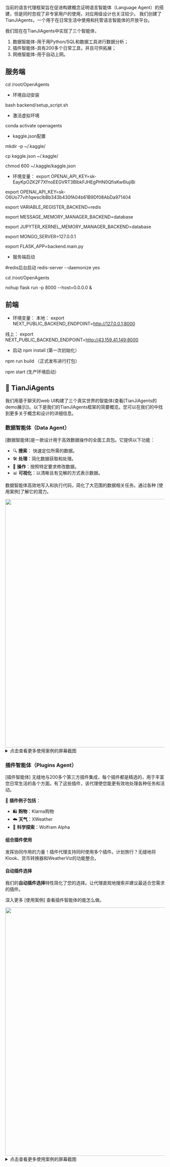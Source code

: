 
当前的语言代理框架旨在促进构建概念证明语言智能体（Language Agent）的搭建，但是同时忽视了非专家用户的使用，对应用级设计也关注较少。
我们创建了TianJiAgents，一个用于在日常生活中使用和托管语言智能体的开放平台。

我们现在在TianJiAgents中实现了三个智能体，
1. 数据智能体-用于用Python/SQL和数据工具进行数据分析；
2. 插件智能体-具有200多个日常工具，并且可供拓展；
3. 网络智能体-用于自动上网。

## 服务端


cd /root/OpenAgents

- 环境自动安装

bash backend/setup_script.sh

- 激活虚拟坏境

conda activate openagents



- kaggle.json配置

mkdir -p ~/.kaggle/

cp kaggle.json ~/.kaggle/

chmod 600 ~/.kaggle/kaggle.json


- 环境变量：
export OPENAI_API_KEY=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

export 
OPENAI_API_KEY=sk-O6Uo77vih1qwscIbBb343b430fA04b61B9Df08AbDa971404

export VARIABLE_REGISTER_BACKEND=redis

export MESSAGE_MEMORY_MANAGER_BACKEND=database

export JUPYTER_KERNEL_MEMORY_MANAGER_BACKEND=database

export MONGO_SERVER=127.0.0.1

export FLASK_APP=backend.main.py

- 服务端启动

#redis后台启动
redis-server --daemonize yes

cd /root/OpenAgents

nohup flask run -p 8000 --host=0.0.0.0 &


## 前端
- 环境变量：
本地：
export NEXT_PUBLIC_BACKEND_ENDPOINT=http://127.0.0.1:8000

线上：
export NEXT_PUBLIC_BACKEND_ENDPOINT=http://43.159.41.149:8000

- 启动
npm install (第一次初始化）

npm run build （正式发布进行打包）

npm start (生产环境启动）

## 🥑 TianJiAgents

我们用基于聊天的web UI构建了三个真实世界的智能体(查看[TianJiAgents的demo展示])。以下是我们的TianJiAgents框架的简要概览。您可以在我们的中找到更多关于概念和设计的详细信息。

### 数据智能体（Data Agent）

[数据智能体]是一款设计用于高效数据操作的全面工具包。它提供以下功能：

- 🔍 **搜索**： 快速定位所需的数据。
- 🛠️ **处理**：简化数据获取和处理。
- 🔄 **操作**：按照特定要求修改数据。
- 📊 **可视化**：以清晰且有见解的方式表示数据。

数据智能体高效地写入和执行代码，简化了大范围的数据相关任务。通过各种 [使用案例]了解它的潜力。

<div align="center">
    <img src="pics/data_agent.png" width="784"/>
</div>

<details>
  <summary>点击查看更多使用案例的屏幕截图</summary>
<div align="center">
    <img src="pics/data_agent_demo.png" width="784"/>
</div>

</details>

### 插件智能体（Plugins Agent）

[插件智能体] 无缝地与200多个第三方插件集成，每个插件都是精选的，用于丰富您日常生活的各个方面。有了这些插件，该代理使您能更有效地处理各种任务和活动。

🔌 **插件例子包括**：

- 🛍️ **购物**：Klarna购物
- ☁️ **天气**：XWeather
- 🔬 **科学探索**：Wolfram Alpha

#### 组合插件使用

发挥协同作用的力量！插件代理支持同时使用多个插件。计划旅行？无缝地将Klook、货币转换器和WeatherViz的功能整合。

#### 自动插件选择

我们的**自动插件选择**特性简化了您的选择。让代理直观地搜索并建议最适合您需求的插件。

深入更多 [使用案例] 查看插件智能体的能怎么做。

<div align="center">
  <img src="pics/plugins_agent.png" width="784"/>
</div>

<details>
  <summary>点击查看更多使用案例的屏幕截图</summary>
<div align="center">
    <img src="pics/plugins_agent_demo.png" width="784"/>
</div>




## 💻 本地部署

我们已经发布了TianJiAgents平台代码。随时在您的本地主机上进行部署！

以下是TianJiAgents的简要系统设计：
<div align="center">
    <img src="pics/system_design.png"/>
</div>

### 源码部署
请查看下面的文件和README文件来设置和启动localhost：

1. [**Backend**](backend/README.md): 我们的三个代理的 Flask 后端。
2. [**Frontend**](frontend/README.md): 前端 UI 和 WeBot Chrome 扩展程序。

P.S.：我们为了提升代码的可读性，对一些参数进行了重命名。如果你在2023年10月26日之前已经拉取了代码，这里提醒你，如果你想拉取最新的代码，由于部分key name的不同，之前的本地聊天记录将会丢失。

### Docker部署
请按照以下步骤使用docker-compose来部署TianJiAgents平台。

注意： docker仍在开发中，因此可能会有一些功能无法正常工作，响应也可能较慢。如果您有任何问题，请随时提出issue。如果您需要一个更稳定的版本，我们目前建议您从源代码部署。

1. 如果您想要使用kaggle的数据集，您必须修改Dockerfile中的信息为您的正确信息。
```
ENV KAGGLE_USER="" \
    KAGGLE_KEY="" 
```
2. 如果您不是在本地运行，您需要修改frontend/Dockerfile中的后端服务可访问的IP地址
```
ENV NEXT_PUBLIC_BACKEND_ENDPOINT http://x.x.x.x:8000
```
3. 在项目根目录运行docker compose build命令。
4. 如果您使用openai非官方服务，如FastChat，您需要在docker-compose.yml中修改OPENAI_API_BASE；否则您只需在docker-compose.yml中放置您的OPENAI_API_KEY。
5. 完成以上步骤后，您可以运行docker compose up -d以启动所有服务。

**注意**：
1. 如果你想要使用GPU，你需要先安装[Nvidia Container Toolkit](https://docs.nvidia.com/datacenter/cloud-native/container-toolkit/latest/install-guide.html),然后去掉[docker-compose.yml](docker-compose.yml#L56-L62)56-62行的注释。
2. 使用Auto plugin 将会从huggingface下载权重文件，在有些地区可能会出现连接超时，请自行解决网络问题。

## 📜 拓展TianJiAgents的教程
### 代码结构
在我们深入探讨如何扩展TianJiAgents之前，首先让我们简要了解一下代码结构以便更好地理解。
TianJiAgents的代码结构如下所示：
```bash
├── backend  # backend code
│   ├── README.md  # backend README for setup
│   ├── api  # RESTful APIs, to be called by the frontend
│   ├── app.py  # main flask app
│   ├── display_streaming.py  # rendering the streaming response
│   ├── kernel_publisher.py  # queue for code execution
│   ├── main.py  # main entry for the backend
│   ├── memory.py  # memory(storage) for the backend
│   ├── schemas.py  # constant definitions
│   ├── setup_script.sh  # one-click setup script for the backend
│   ├── static  # static files, e.g., cache and figs
│   └── utils  # utilities
├── frontend  # frontend code
│   ├── README.md  # frontend README for setup
│   ├── components  # React components
│   ├── hooks  # custom React hooks
│   ├── icons  # icon assets
│   ├── next-env.d.ts  # TypeScript declarations for Next.js environment variables
│   ├── next-i18next.config.js  # configuration settings for internationalization
│   ├── next.config.js  # configuration settings for Next.js
│   ├── package-lock.json  # generated by npm that describes the exact dependency tree
│   ├── package.json  # manifest file that describes the dependencies
│   ├── pages  # Next.js pages
│   ├── postcss.config.js  # configuration settings for PostCSS
│   ├── prettier.config.js  # configuration settings for Prettier
│   ├── public  # static assets
│   ├── styles  # global styles
│   ├── tailwind.config.js  # configuration settings for Tailwind CSS
│   ├── tsconfig.json  # configuration settings for TypeScript
│   ├── types  # type declarations
│   ├── utils  # utilities or helper functions
│   ├── vitest.config.ts  # configuration settings for ViTest
│   └── webot_extension.zip  # Chrome extension for Web Agent
└── real_agents  # language agents
    ├── adapters  # shared components for the three agents to adapt to the backend
    ├── data_agent  # data agent implementation
    ├── plugins_agent  # plugins agent implementation
    └── web_agent  # web agent implementation
```
如所示，`backend/` 和 `frontend/` 是自包含的，并且可以直接部署（参见[这里](#localhost-deployment)）。
这并不意味着它们不能被修改。
相反，您可以按照传统的*客户端-服务器*架构来根据您的需求扩展后端和前端。
对于`real_agents/`，我们设计它为“一个智能体，一个文件夹”的形式，以便于扩展新的代理。
值得注意的是，我们将其命名为“真实代理”，因为这里不仅包括了概念性的语言代理部分，还填补了语言代理和后端之间的空白。
例如，`adapters/` 包含了像流解析（streaming parsing）、数据模型（DataModel）、内存（memory）、回调（callbacks）等共享的适配器组件。
我们推荐感兴趣的读者参考我们的 [论文](https://arxiv.org/abs/2310.10634) 了解概念和实现设计。
我们也感谢 [LangChain](https://github.com/langchain-ai/langchain) ，因为我们基于他们的代码构建真实代理。

### 扩展一个新的智能体
如果您想构建一个新的智能体，超出我们提供的三个智能体，您可以按照以下步骤操作：
- 参考 `real_agents/` 文件夹，查看之前的智能体是如何实现的，并为您的代理创建一个新文件夹。
- 在新文件夹中实现智能体逻辑。在需要时使用 `adapters/` 文件夹下的组件。
- 在 `backend/api/` 文件夹下添加一个 `chat_<new_agent>.py` 文件，以定义新代理的聊天API，该API将由前端调用。
- 在 `backend/schemas.py` 中注册新的常量（如果需要的话）。
- 在 `frontend/types/agent.ts` 中添加一个新的 `OpenAgentID`，并在 `frontend/utils/app/api.ts` 和 `frontend/utils/app/const.ts` 中添加相应的API。
- 在需要时在 `frontend/components/Chat/Chat.tsx` 和 `frontend/components/Chat/ChatMessage.tsx` 中实现代理的UI。
- 运行本地主机脚本并测试您的新智能体。

请注意，如果有新的数据类型，即超出文本、图片、表格和json，您可能需要在 `backend/display_streaming.py` 中实现其解析逻辑，并添加新的数据模型。

### 扩展一个新的LLM
如果LLM已经托管并可以通过API调用，那么将新的LLM作为智能体主干进行扩展会更简单。
只需在 `backend/api/language_model.py` 中注册您的新模型。您可以参考lemur-chat作为模板。

如果LLM还没有被托管，我们有一个教程，教您如何部署一个新的LLM并将其作为API公开[这里]()（LLM托管待办事项）。

### 扩展一个新的工具
如果您想在插件智能体中扩展一个新工具，可以按照以下步骤操作：
- 参考在 `real_agents/plugins_agent/plugins/` 中已经构建的插件，并为您的工具创建一个新文件夹。
- 在新文件夹中实现工具逻辑。请注意，`ai-plugin.json` 和 `openapi.yaml` 对于工具被识别是必要的（可以由LLM生成，跟随其他工具，而不是手动编写）。而 `paths/` 是用于实际的工具API调用。
- 在 `real_agents/plugins_agent/plugins/plugin_names.py` 中注册新工具的名称。